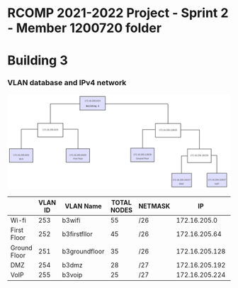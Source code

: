 RCOMP 2021-2022 Project - Sprint 2 - Member 1200720 folder
===========================================

# Building 3

### VLAN database and IPv4 network
![IPv4](ipv4treeBuild3.svg)

|              | VLAN ID | VLAN Name     | TOTAL NODES | NETMASK | IP             | FIRST IP       | LAST IP        | BROADCAST      |
|--------------|---------|---------------|-------------|---------|----------------|----------------|----------------|----------------|
| Wi-fi        | 253     | b3wifi        | 55          | /26     | 172.16.205.0   | 172.16.205.1   | 172.16.205.62  | 172.16.205.63  |
| First Floor  | 252     | b3firstfllor  | 45          | /26     | 172.16.205.64  | 172.16.205.65  | 172.16.205.126 | 172.16.205.127 |
| Ground Floor | 251     | b3groundfloor | 35          | /26     | 172.16.205.128 | 172.16.205.129 | 172.16.205.190 | 172.16.205.191 |
| DMZ          | 254     | b3dmz         | 28          | /27     | 172.16.205.192 | 172.16.205.193 | 172.16.205.222 | 172.16.205.223 |
| VoIP         | 255     | b3voip        | 25          | /27     | 172.16.205.224 | 172.16.205.225 | 172.16.205.254 | 172.16.205.255 |

